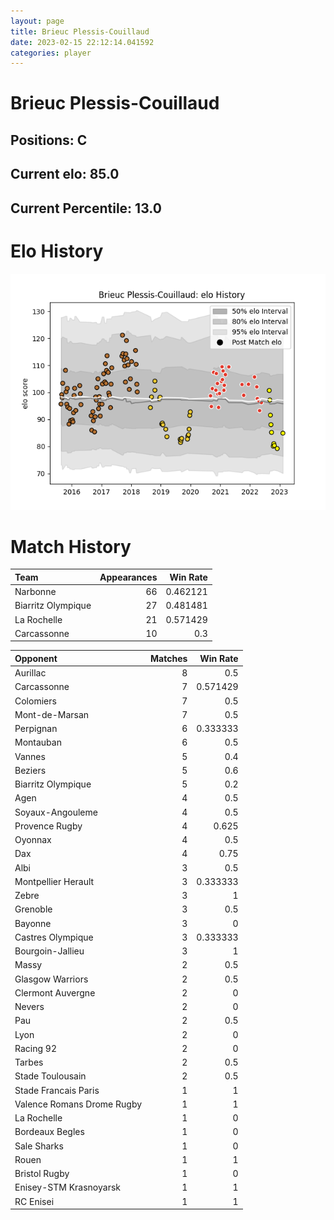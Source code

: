 ```yaml
---  
layout: page  
title: Brieuc Plessis-Couillaud  
date: 2023-02-15 22:12:14.041592  
categories: player  
---
```

# Brieuc Plessis-Couillaud

## Positions: C

## Current elo: 85.0

## Current Percentile: 13.0

# Elo History


![elo history](history_BrieucPlessis-Couillaud.png)
# Match History


| Team               |   Appearances |   Win Rate |
|:-------------------|--------------:|-----------:|
| Narbonne           |            66 |   0.462121 |
| Biarritz Olympique |            27 |   0.481481 |
| La Rochelle        |            21 |   0.571429 |
| Carcassonne        |            10 |   0.3      |

| Opponent                   |   Matches |   Win Rate |
|:---------------------------|----------:|-----------:|
| Aurillac                   |         8 |   0.5      |
| Carcassonne                |         7 |   0.571429 |
| Colomiers                  |         7 |   0.5      |
| Mont-de-Marsan             |         7 |   0.5      |
| Perpignan                  |         6 |   0.333333 |
| Montauban                  |         6 |   0.5      |
| Vannes                     |         5 |   0.4      |
| Beziers                    |         5 |   0.6      |
| Biarritz Olympique         |         5 |   0.2      |
| Agen                       |         4 |   0.5      |
| Soyaux-Angouleme           |         4 |   0.5      |
| Provence Rugby             |         4 |   0.625    |
| Oyonnax                    |         4 |   0.5      |
| Dax                        |         4 |   0.75     |
| Albi                       |         3 |   0.5      |
| Montpellier Herault        |         3 |   0.333333 |
| Zebre                      |         3 |   1        |
| Grenoble                   |         3 |   0.5      |
| Bayonne                    |         3 |   0        |
| Castres Olympique          |         3 |   0.333333 |
| Bourgoin-Jallieu           |         3 |   1        |
| Massy                      |         2 |   0.5      |
| Glasgow Warriors           |         2 |   0.5      |
| Clermont Auvergne          |         2 |   0        |
| Nevers                     |         2 |   0        |
| Pau                        |         2 |   0.5      |
| Lyon                       |         2 |   0        |
| Racing 92                  |         2 |   0        |
| Tarbes                     |         2 |   0.5      |
| Stade Toulousain           |         2 |   0.5      |
| Stade Francais Paris       |         1 |   1        |
| Valence Romans Drome Rugby |         1 |   1        |
| La Rochelle                |         1 |   0        |
| Bordeaux Begles            |         1 |   0        |
| Sale Sharks                |         1 |   0        |
| Rouen                      |         1 |   1        |
| Bristol Rugby              |         1 |   0        |
| Enisey-STM Krasnoyarsk     |         1 |   1        |
| RC Enisei                  |         1 |   1        |